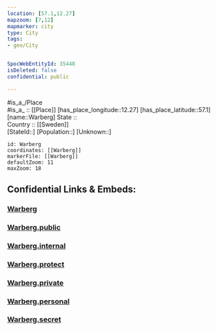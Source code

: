 ```yaml
---
location: [57.1,12.27] 
mapzoom: [7,12] 
mapmarker: city 
type: City
tags:
- geo/City


SpocWebEntityId: 35448
isDeleted: false
confidential: public

---
```

#is_a_/Place  
#is_a_ :: [[Place]] 
[has_place_longitude::12.27] 
[has_place_latitude::57.1] 
[name::Warberg] 
State ::  
Country :: [[Sweden]]  
[StateId::] 
[Population::] 
[Unknown::] 


```leaflet
id: Warberg
coordinates: [[Warberg]] 
markerFile: [[Warberg]] 
defaultZoom: 11 
maxZoom: 18
```


## Confidential Links & Embeds: 

### [Warberg](/_Standards/Earth/Continent/Europe/Europe~North/Sweden/Provinces~Sweden/Halland/City/Warberg.md) 

### [Warberg.public](/_public/Earth/Continent/Europe/Europe~North/Sweden/Provinces~Sweden/Halland/City/Warberg.public.md) 

### [Warberg.internal](/_internal/Earth/Continent/Europe/Europe~North/Sweden/Provinces~Sweden/Halland/City/Warberg.internal.md) 

### [Warberg.protect](/_protect/Earth/Continent/Europe/Europe~North/Sweden/Provinces~Sweden/Halland/City/Warberg.protect.md) 

### [Warberg.private](/_private/Earth/Continent/Europe/Europe~North/Sweden/Provinces~Sweden/Halland/City/Warberg.private.md) 

### [Warberg.personal](/_personal/Earth/Continent/Europe/Europe~North/Sweden/Provinces~Sweden/Halland/City/Warberg.personal.md) 

### [Warberg.secret](/_secret/Earth/Continent/Europe/Europe~North/Sweden/Provinces~Sweden/Halland/City/Warberg.secret.md)

